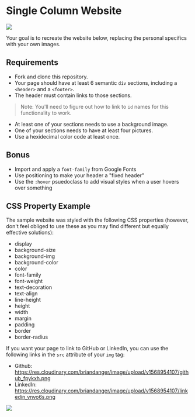# Single Column Website

![](https://media.giphy.com/media/1xooC2wGklzS3jTdgT/source.gif)


Your goal is to recreate the website below, replacing the personal specifics with your own images. 

## Requirements
- Fork and clone this repository. 
- Your page should have at least 6 semantic `div` sections, including a `<header>` and a `<footer>`. 
- The header must contain links to those sections. 
>Note: You'll need to figure out how to link to `id` names for this functionality to work.
- At least one of your sections needs to use a background image.
- One of your sections needs to have at least four pictures.
- Use a hexidecimal color code at least once.

## Bonus
- Import and apply a `font-family` from Google Fonts
- Use positioning to make your header a "fixed header"
- Use the `:hover` psuedoclass to add visual styles when a user hovers over something


## CSS Property Example
The sample website was styled with the following CSS properties (however, don't feel obliged to use these as you may find different but equally effective solutions):

- display
- background-size
- background-img
- background-color
- color
- font-family
- font-weight
- text-decoration
- text-align
- line-height
- height
- width
- margin
- padding
- border
- border-radius

If you want your page to link to GitHub or LinkedIn, you can use the following links in the `src` attribute of your `img` tag:
- Github: https://res.cloudinary.com/briandanger/image/upload/v1568954107/github_fpykxh.png
- LinkedIn: https://res.cloudinary.com/briandanger/image/upload/v1568954107/linkedin_vnvo6s.png



![](https://res.cloudinary.com/briandanger/image/upload/v1568955710/screencapture-file-Users-brianflynn-sei-dinosaurs-week-1-single-column-site-index-html-2019-09-20-00_57_45_xgx5cm.png)
